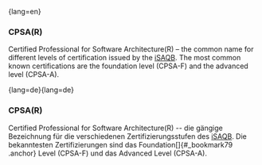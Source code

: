 {lang=en}
### CPSA(R)
Certified Professional for Software Architecture(R) – the common name for different levels of certification issued by the [iSAQB](#term-isaqb). The most common known certifications are the foundation level (CPSA-F) and the advanced level (CPSA-A).

{lang=de}{lang=de}
### CPSA(R)

Certified Professional for Software Architecture(R) -- die gängige
Bezeichnung für die verschiedenen Zertifizierungsstufen des
[iSAQB](#_bookmark119). Die bekanntesten Zertifizierungen sind das
Foundation[]{#_bookmark79 .anchor} Level (CPSA-F) und das Advanced
Level (CPSA-A).

